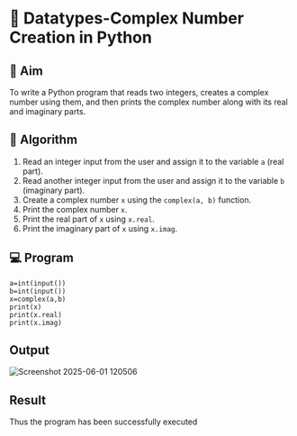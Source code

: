 # 🧮 Datatypes-Complex Number Creation in Python

## 🎯 Aim
To write a Python program that reads two integers, creates a complex number using them, and then prints the complex number along with its real and imaginary parts.

## 🧠 Algorithm
1. Read an integer input from the user and assign it to the variable `a` (real part).
2. Read another integer input from the user and assign it to the variable `b` (imaginary part).
3. Create a complex number `x` using the `complex(a, b)` function.
4. Print the complex number `x`.
5. Print the real part of `x` using `x.real`.
6. Print the imaginary part of `x` using `x.imag`.

## 💻 Program

```
a=int(input()) 
b=int(input()) 
x=complex(a,b) 
print(x) 
print(x.real) 
print(x.imag)
```

## Output

![Screenshot 2025-06-01 120506](https://github.com/user-attachments/assets/2b606063-944c-40c7-b1e7-a9ad3c34b991)

## Result

Thus the program has been successfully executed
